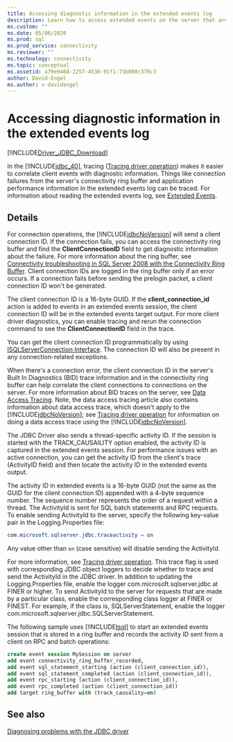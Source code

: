 ```yaml
---
title: Accessing diagnostic information in the extended events log
description: Learn how to access extended events on the server that are related to events from the Microsoft JDBC Driver for SQL Server.
ms.custom: ""
ms.date: 05/06/2020
ms.prod: sql
ms.prod_service: connectivity
ms.reviewer: ""
ms.technology: connectivity
ms.topic: conceptual
ms.assetid: a79e9468-2257-4536-91f1-73b008c376c3
author: David-Engel
ms.author: v-davidengel
---
```

# Accessing diagnostic information in the extended events log

[!INCLUDE[Driver_JDBC_Download](../../includes/driver_jdbc_download.md)]

In the [!INCLUDE[jdbc_40](../../includes/jdbc_40_md.md)], tracing ([Tracing driver operation](tracing-driver-operation.md)) makes it easier to correlate client events with diagnostic information. Things like connection failures from the server's connectivity ring buffer and application performance information in the extended events log can be traced. For information about reading the extended events log, see [Extended Events](../../relational-databases/extended-events/extended-events.md).

## Details

For connection operations, the [!INCLUDE[jdbcNoVersion](../../includes/jdbcnoversion_md.md)] will send a client connection ID. If the connection fails, you can access the connectivity ring buffer and find the **ClientConnectionID** field to get diagnostic information about the failure. For more information about the ring buffer, see [Connectivity troubleshooting in SQL Server 2008 with the Connectivity Ring Buffer](/archive/blogs/sql_protocols/connectivity-troubleshooting-in-sql-server-2008-with-the-connectivity-ring-buffer). Client connection IDs are logged in the ring buffer only if an error occurs. If a connection fails before sending the prelogin packet, a client connection ID won't be generated.

The client connection ID is a 16-byte GUID. If the **client_connection_id** action is added to events in an extended events session, the client connection ID will be in the extended events target output. For more client driver diagnostics, you can enable tracing and rerun the connection command to see the **ClientConnectionID** field in the trace.

You can get the client connection ID programmatically by using [ISQLServerConnection Interface](reference/isqlserverconnection-interface.md). The connection ID will also be present in any connection-related exceptions.

When there's a connection error, the client connection ID in the server's Built In Diagnostics (BID) trace information and in the connectivity ring buffer can help correlate the client connections to connections on the server. For more information about BID traces on the server, see [Data Access Tracing](/previous-versions/sql/sql-server-2008/cc765421(v=sql.100)). Note, the data access tracing article also contains information about data access trace, which doesn't apply to the [!INCLUDE[jdbcNoVersion](../../includes/jdbcnoversion_md.md)]; see [Tracing driver operation](tracing-driver-operation.md) for information on doing a data access trace using the [!INCLUDE[jdbcNoVersion](../../includes/jdbcnoversion_md.md)].

The JDBC Driver also sends a thread-specific activity ID. If the session is started with the TRACK_CAUSAILITY option enabled, the activity ID is captured in the extended events session. For performance issues with an active connection, you can get the activity ID from the client's trace (ActivityID field) and then locate the activity ID in the extended events output.

The activity ID in extended events is a 16-byte GUID (not the same as the GUID for the client connection ID) appended with a 4-byte sequence number. The sequence number represents the order of a request within a thread. The ActivityId is sent for SQL batch statements and RPC requests. To enable sending ActivityId to the server, specify the following key-value pair in the Logging.Properties file:

```java
com.microsoft.sqlserver.jdbc.traceactivity = on
```

Any value other than `on` (case sensitive) will disable sending the ActivityId.

For more information, see [Tracing driver operation](tracing-driver-operation.md). This trace flag is used with corresponding JDBC object loggers to decide whether to trace and send the ActivityId in the JDBC driver. In addition to updating the Logging.Properties file, enable the logger com.microsoft.sqlserver.jdbc at FINER or higher. To send ActivityId to the server for requests that are made by a particular class, enable the corresponding class logger at FINER or FINEST. For example, if the class is, SQLServerStatement, enable the logger com.microsoft.sqlserver.jdbc.SQLServerStatement.

The following sample uses [!INCLUDE[tsql](../../includes/tsql-md.md)] to start an extended events session that is stored in a ring buffer and records the activity ID sent from a client on RPC and batch operations:

```sql
create event session MySession on server
add event connectivity_ring_buffer_recorded,
add event sql_statement_starting (action (client_connection_id)),
add event sql_statement_completed (action (client_connection_id)),
add event rpc_starting (action (client_connection_id)),
add event rpc_completed (action (client_connection_id))
add target ring_buffer with (track_causality=on)
```

## See also

[Diagnosing problems with the JDBC driver](diagnosing-problems-with-the-jdbc-driver.md)
